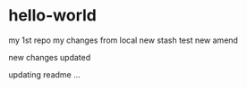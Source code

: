 # hello-world
my 1st repo
my changes from local
new stash test
new amend 

new changes updated

updating readme ...
